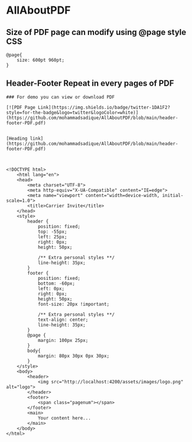 # AllAboutPDF


## Size of PDF page can modify using @page style CSS
    @page{
        size: 600pt 960pt;
    }


## Header-Footer Repeat in every pages of PDF

    ### For demo you can view or download PDF 
    
    [![PDF Page Link](https://img.shields.io/badge/twitter-1DA1F2?style=for-the-badge&logo=twitter&logoColor=white)](https://github.com/mohammadsadique/AllAboutPDF/blob/main/header-footer-PDF.pdf)

    
    [Heading link](https://github.com/mohammadsadique/AllAboutPDF/blob/main/header-footer-PDF.pdf)
    
    
    
    <!DOCTYPE html>
        <html lang="en">
        <head>
            <meta charset="UTF-8">
            <meta http-equiv="X-UA-Compatible" content="IE=edge">
            <meta name="viewport" content="width=device-width, initial-scale=1.0">
            <title>Carrier Invite</title>
        </head>
        <style>
            header {
                position: fixed;
                top: -55px;
                left: 25px; 
                right: 0px;
                height: 50px;

                /** Extra personal styles **/
                line-height: 35px;
            }
            footer {
                position: fixed; 
                bottom: -60px; 
                left: 0px; 
                right: 0px;
                height: 50px; 
                font-size: 20px !important;

                /** Extra personal styles **/
                text-align: center;
                line-height: 35px;
            }
            @page {
                margin: 100px 25px;
            }
            body{
                margin: 80px 30px 0px 30px;
            }
        </style>
        <body>
            <header>
                <img src="http://localhost:4200/assets/images/logo.png" alt="logo">
            </header>
            <footer>
                <span class="pagenum"></span>
            </footer>
            <main>
                Your content here...
            </main>
        </body>
    </html>

